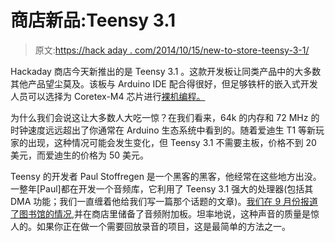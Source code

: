 # 商店新品:Teensy 3.1

> 原文:[https://hack aday . com/2014/10/15/new-to-store-teensy-3-1/](https://hackaday.com/2014/10/15/new-to-the-store-teensy-3-1/)

Hackaday 商店今天新推出的是 Teensy 3.1 。这款开发板让同类产品中的大多数其他产品望尘莫及。该板与 Arduino IDE 配合得很好，但足够铁杆的嵌入式开发人员可以选择为 Coretex-M4 芯片进行[裸机编程。](http://hackaday.com/2014/04/14/bare-metal-programming-on-the-teensy-3/)

为什么我们会说这让大多数人大吃一惊？在我们看来，64k 的内存和 72 MHz 的时钟速度远远超出了你通常在 Arduino 生态系统中看到的。随着爱迪生 T1 等新玩家的出现，这种情况可能会发生变化，但 Teensy 3.1 不需要主板，价格不到 20 美元，而爱迪生的价格为 50 美元。

Teensy 的开发者 Paul Stoffregen 是一个黑客的黑客，他经常在这些地方出没。一整年[Paul]都在开发一个音频库，它利用了 Teensy 3.1 强大的处理器(包括其 DMA 功能；我们一直缠着他给我们写一篇那个话题的文章)。[我们在 9 月份报道了图书馆的情况](http://hackaday.com/2014/09/30/the-teensy-audio-library/),并在商店里储备了音频附加板。坦率地说，这种声音的质量是惊人的。如果你正在做一个需要回放录音的项目，这是最简单的方法之一。